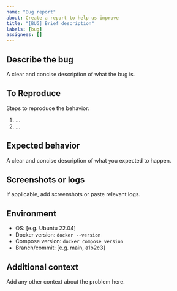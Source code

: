 ```yaml
---
name: "Bug report"
about: Create a report to help us improve
title: "[BUG] Brief description"
labels: [bug]
assignees: []
---
```


## Describe the bug
A clear and concise description of what the bug is.

## To Reproduce
Steps to reproduce the behavior:
1. ...
2. ...

## Expected behavior
A clear and concise description of what you expected to happen.

## Screenshots or logs
If applicable, add screenshots or paste relevant logs.

## Environment
- OS: [e.g. Ubuntu 22.04]
- Docker version: `docker --version`
- Compose version: `docker compose version`
- Branch/commit: [e.g. main, a1b2c3]

## Additional context
Add any other context about the problem here.
